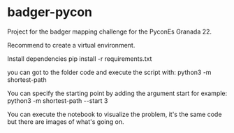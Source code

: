 # badger-pycon
Project for the badger mapping challenge for the PyconEs Granada 22.

Recommend to create a virtual environment.

Install dependencies
pip install -r requirements.txt

you can got to the folder code and execute the script with:
python3 -m shortest-path

You can specify the starting point by adding the argument start for example:
python3 -m shortest-path --start 3


You can execute the notebook to visualize the problem, it's the same code but there are images of what's going on.
